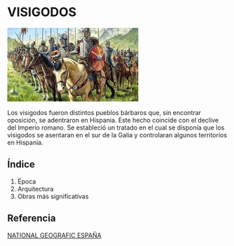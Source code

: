 # VISIGODOS

![visigodos](img/visigodos.jpg) 

Los visigodos fueron distintos pueblos bárbaros que, sin encontrar oposición, se adentraron en Hispania. Este hecho coincide con el declive del Imperio romano. Se estableció un tratado en el cual se disponía que los visigodos se asentaran en el sur de la Galia y controlaran algunos territorios en Hispania.

## Índice
1. Época
2. Arquitectura
3. Obras más significativas

## Referencia
[NATIONAL GEOGRAFIC ESPAÑA](https://historia.nationalgeographic.com.es/temas/visigodos)
